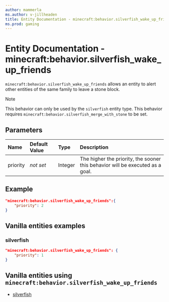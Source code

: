 ```yaml
---
author: mammerla
ms.author: v-jillheaden
title: Entity Documentation - minecraft:behavior.silverfish_wake_up_friends
ms.prod: gaming
---
```


# Entity Documentation - minecraft:behavior.silverfish_wake_up_friends

`minecraft:behavior.silverfish_wake_up_friends` allows an entity to alert other entities of the same family to leave a stone block.

> [!NOTE]
> This behavior can only be used by the `silverfish` entity type.
> This behavior requires `minecraft:behavior.silverfish_merge_with_stone` to be set.

## Parameters

|Name |Default Value  |Type  |Description  |
|:----------|:----------|:----------|:----------|
|priority|*not set*|Integer|The higher the priority, the sooner this behavior will be executed as a goal.|

## Example

```json
"minecraft:behavior.silverfish_wake_up_friends":{
    "priority": 2
}
```

## Vanilla entities examples

### silverfish

```json
"minecraft:behavior.silverfish_wake_up_friends": {
    "priority": 1
}
```

## Vanilla entities using `minecraft:behavior.silverfish_wake_up_friends`

- [silverfish](../../../../Source/VanillaBehaviorPack_Snippets/entities/silverfish.md)
